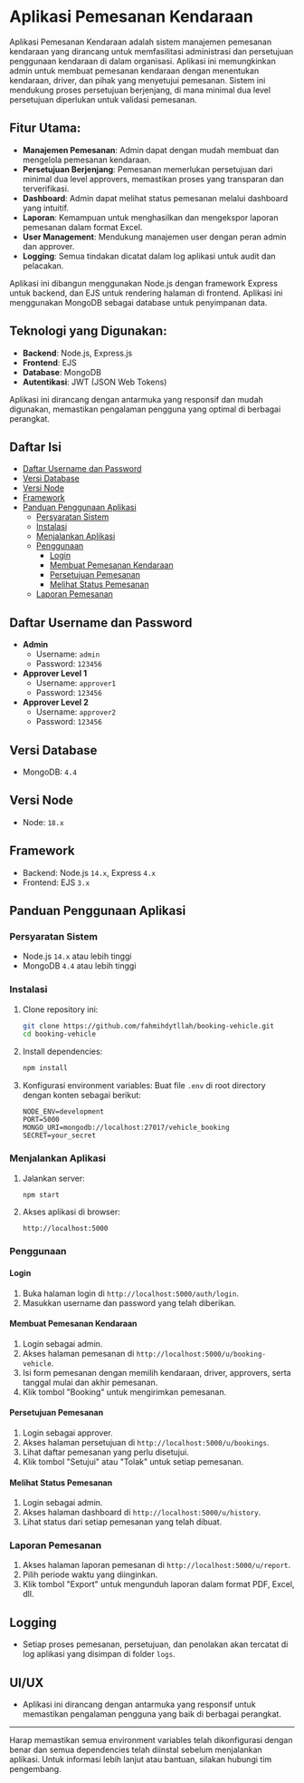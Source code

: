 # Aplikasi Pemesanan Kendaraan
Aplikasi Pemesanan Kendaraan adalah sistem manajemen pemesanan kendaraan yang dirancang untuk memfasilitasi administrasi dan persetujuan penggunaan kendaraan di dalam organisasi. Aplikasi ini memungkinkan admin untuk membuat pemesanan kendaraan dengan menentukan kendaraan, driver, dan pihak yang menyetujui pemesanan. Sistem ini mendukung proses persetujuan berjenjang, di mana minimal dua level persetujuan diperlukan untuk validasi pemesanan.

## Fitur Utama:
- **Manajemen Pemesanan**: Admin dapat dengan mudah membuat dan mengelola pemesanan kendaraan.
- **Persetujuan Berjenjang**: Pemesanan memerlukan persetujuan dari minimal dua level approvers, memastikan proses yang transparan dan terverifikasi.
- **Dashboard**: Admin dapat melihat status pemesanan melalui dashboard yang intuitif.
- **Laporan**: Kemampuan untuk menghasilkan dan mengekspor laporan pemesanan dalam format Excel.
- **User Management**: Mendukung manajemen user dengan peran admin dan approver.
- **Logging**: Semua tindakan dicatat dalam log aplikasi untuk audit dan pelacakan.

Aplikasi ini dibangun menggunakan Node.js dengan framework Express untuk backend, dan EJS untuk rendering halaman di frontend. Aplikasi ini menggunakan MongoDB sebagai database untuk penyimpanan data.

## Teknologi yang Digunakan:
- **Backend**: Node.js, Express.js
- **Frontend**: EJS
- **Database**: MongoDB
- **Autentikasi**: JWT (JSON Web Tokens)

Aplikasi ini dirancang dengan antarmuka yang responsif dan mudah digunakan, memastikan pengalaman pengguna yang optimal di berbagai perangkat.

## Daftar Isi
- [Daftar Username dan Password](#daftar-username-dan-password)
- [Versi Database](#versi-database)
- [Versi Node](#versi-node)
- [Framework](#framework)
- [Panduan Penggunaan Aplikasi](#panduan-penggunaan-aplikasi)
  - [Persyaratan Sistem](#persyaratan-sistem)
  - [Instalasi](#instalasi)
  - [Menjalankan Aplikasi](#menjalankan-aplikasi)
  - [Penggunaan](#penggunaan)
    - [Login](#login)
    - [Membuat Pemesanan Kendaraan](#membuat-pemesanan-kendaraan)
    - [Persetujuan Pemesanan](#persetujuan-pemesanan)
    - [Melihat Status Pemesanan](#melihat-status-pemesanan)
  - [Laporan Pemesanan](#laporan-pemesanan)

## Daftar Username dan Password
- **Admin**
  - Username: `admin`
  - Password: `123456`
- **Approver Level 1**
  - Username: `approver1`
  - Password: `123456`
- **Approver Level 2**
  - Username: `approver2`
  - Password: `123456`

## Versi Database
- MongoDB: `4.4`

## Versi Node
- Node: `18.x`

## Framework
- Backend: Node.js `14.x`, Express `4.x`
- Frontend: EJS `3.x`

## Panduan Penggunaan Aplikasi

### Persyaratan Sistem
- Node.js `14.x` atau lebih tinggi
- MongoDB `4.4` atau lebih tinggi

### Instalasi
1. Clone repository ini:
   ```sh
   git clone https://github.com/fahmihdytllah/booking-vehicle.git
   cd booking-vehicle
   ```
2. Install dependencies:
   ```sh
   npm install
   ```

3. Konfigurasi environment variables:
   Buat file `.env` di root directory dengan konten sebagai berikut:
   ```
   NODE_ENV=development
   PORT=5000
   MONGO_URI=mongodb://localhost:27017/vehicle_booking
   SECRET=your_secret
   ```

### Menjalankan Aplikasi
1. Jalankan server:
   ```sh
   npm start
   ```

2. Akses aplikasi di browser:
   ```
   http://localhost:5000
   ```

### Penggunaan

#### Login
1. Buka halaman login di `http://localhost:5000/auth/login`.
2. Masukkan username dan password yang telah diberikan.

#### Membuat Pemesanan Kendaraan
1. Login sebagai admin.
2. Akses halaman pemesanan di `http://localhost:5000/u/booking-vehicle`.
3. Isi form pemesanan dengan memilih kendaraan, driver, approvers, serta tanggal mulai dan akhir pemesanan.
4. Klik tombol "Booking" untuk mengirimkan pemesanan.

#### Persetujuan Pemesanan
1. Login sebagai approver.
2. Akses halaman persetujuan di `http://localhost:5000/u/bookings`.
3. Lihat daftar pemesanan yang perlu disetujui.
4. Klik tombol "Setujui" atau "Tolak" untuk setiap pemesanan.

#### Melihat Status Pemesanan
1. Login sebagai admin.
2. Akses halaman dashboard di `http://localhost:5000/u/history`.
3. Lihat status dari setiap pemesanan yang telah dibuat.

### Laporan Pemesanan
1. Akses halaman laporan pemesanan di `http://localhost:5000/u/report`.
2. Pilih periode waktu yang diinginkan.
4. Klik tombol "Export" untuk mengunduh laporan dalam format PDF, Excel, dll.

## Logging
- Setiap proses pemesanan, persetujuan, dan penolakan akan tercatat di log aplikasi yang disimpan di folder `logs`.

## UI/UX
- Aplikasi ini dirancang dengan antarmuka yang responsif untuk memastikan pengalaman pengguna yang baik di berbagai perangkat.

---

Harap memastikan semua environment variables telah dikonfigurasi dengan benar dan semua dependencies telah diinstal sebelum menjalankan aplikasi. Untuk informasi lebih lanjut atau bantuan, silakan hubungi tim pengembang.
